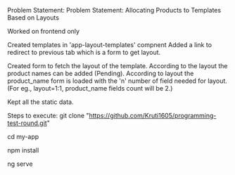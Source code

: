 Problem Statement: Problem Statement: Allocating Products to Templates Based on Layouts

Worked on frontend only

Created templates in 'app-layout-templates' compnent
Added a link to redirect to previous tab which is a form to get layout.

Created form to fetch the layout of the template.
According to the layout the product names can be added (Pending).
According to layout the product_name form is loaded with the 'n' number of field needed for layout. (For eg., layout=1:1, product_name fields count will be 2.)

Kept all the static data.

Steps to execute:
git clone "https://github.com/Kruti1605/programming-test-round.git"

cd my-app

npm install

ng serve

